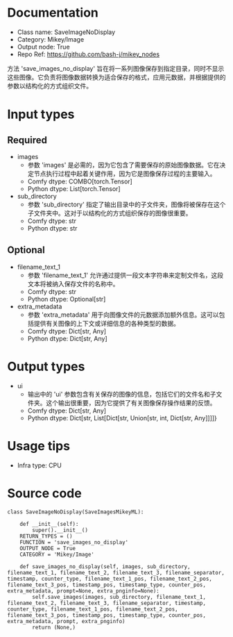 # Documentation
- Class name: SaveImageNoDisplay
- Category: Mikey/Image
- Output node: True
- Repo Ref: https://github.com/bash-j/mikey_nodes

方法 'save_images_no_display' 旨在将一系列图像保存到指定目录，同时不显示这些图像。它负责将图像数据转换为适合保存的格式，应用元数据，并根据提供的参数以结构化的方式组织文件。

# Input types
## Required
- images
    - 参数 'images' 是必需的，因为它包含了需要保存的原始图像数据。它在决定节点执行过程中起着关键作用，因为它是图像保存过程的主要输入。
    - Comfy dtype: COMBO[torch.Tensor]
    - Python dtype: List[torch.Tensor]
- sub_directory
    - 参数 'sub_directory' 指定了输出目录中的子文件夹，图像将被保存在这个子文件夹中。这对于以结构化的方式组织保存的图像很重要。
    - Comfy dtype: str
    - Python dtype: str
## Optional
- filename_text_1
    - 参数 'filename_text_1' 允许通过提供一段文本字符串来定制文件名，这段文本将被纳入保存文件的名称中。
    - Comfy dtype: str
    - Python dtype: Optional[str]
- extra_metadata
    - 参数 'extra_metadata' 用于向图像文件的元数据添加额外信息。这可以包括提供有关图像的上下文或详细信息的各种类型的数据。
    - Comfy dtype: Dict[str, Any]
    - Python dtype: Dict[str, Any]

# Output types
- ui
    - 输出中的 'ui' 参数包含有关保存的图像的信息，包括它们的文件名和子文件夹。这个输出很重要，因为它提供了有关图像保存操作结果的反馈。
    - Comfy dtype: Dict[str, Any]
    - Python dtype: Dict[str, List[Dict[str, Union[str, int, Dict[str, Any]]]]}

# Usage tips
- Infra type: CPU

# Source code
```
class SaveImageNoDisplay(SaveImagesMikeyML):

    def __init__(self):
        super().__init__()
    RETURN_TYPES = ()
    FUNCTION = 'save_images_no_display'
    OUTPUT_NODE = True
    CATEGORY = 'Mikey/Image'

    def save_images_no_display(self, images, sub_directory, filename_text_1, filename_text_2, filename_text_3, filename_separator, timestamp, counter_type, filename_text_1_pos, filename_text_2_pos, filename_text_3_pos, timestamp_pos, timestamp_type, counter_pos, extra_metadata, prompt=None, extra_pnginfo=None):
        self.save_images(images, sub_directory, filename_text_1, filename_text_2, filename_text_3, filename_separator, timestamp, counter_type, filename_text_1_pos, filename_text_2_pos, filename_text_3_pos, timestamp_pos, timestamp_type, counter_pos, extra_metadata, prompt, extra_pnginfo)
        return (None,)
```